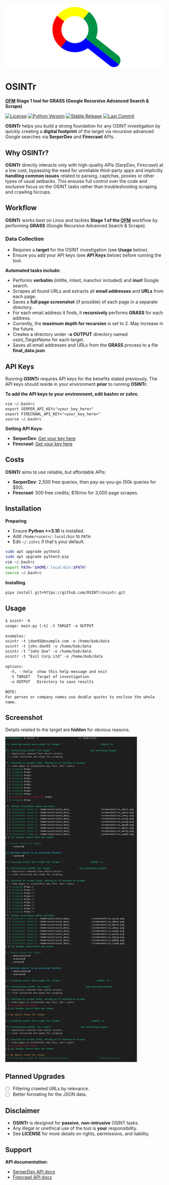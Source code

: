 ![osintr](osintr/docs/osintr.png)
# OSINTr
**[OFM](https://github.com/0SINTr/ofm) Stage 1 tool for GRASS (Google Recursive Advanced Search & Scrape)**

[![License](https://img.shields.io/badge/license-MIT-blue.svg)](https://raw.githubusercontent.com/0SINTr/osintr/master/LICENSE)
[![Python Version](https://img.shields.io/badge/python-3.10+-green)](https://www.python.org)
[![Stable Release](https://img.shields.io/badge/version-0.2.0-blue.svg)](https://github.com/0SINTr/osintr/releases/tag/v0.2.0)
[![Last Commit](https://img.shields.io/github/last-commit/0SINTr/osintr)](https://github.com/0SINTr/osintr/commits/main)

**OSINTr** helps you build a strong foundation for any OSINT investigation by quickly creating a **digital footprint** of the target via recursive advanced Google searches via **SerperDev** and **Firecrawl** APIs.

## Why OSINTr?

**OSINTr** directly interacts only with high-quality APIs (SerpDev, Firecrawl) at a low cost, bypassing the need for unreliable third-party apps and implicitly **handling common issues** related to parsing, captchas, proxies or other types of usual setbacks. This ensures full control over the code and exclusive focus on the OSINT tasks rather than troubleshooting scraping and crawling hiccups.

## Workflow

**OSINTr** works best on Linux and tackles **Stage 1 of the [OFM](https://github.com/0SINTr/ofm)** workflow by performing **GRASS** (Google Recursive Advanced Search & Scrape).

### Data Collection

- Requires a **target** for the OSINT investigation (see **Usage** below).   
- Ensure you add your API keys (see **API Keys** below) before running the tool.

**Automated tasks include:**
- Performs **verbatim** (intitle, intext, inanchor included) and **inurl** Google search.
- Scrapes all found URLs and extracts all **email addresses** and **URLs** from each page.
- Saves a **full page screenshot** (if possible) of each page in a separate directory.
- For each email address it finds, it **recursively** performs **GRASS** for each address.
- Currently, the **maximum depth for recursion** is set to 2. May increase in the future.
- Creates a directory under **-o OUTPUT** directory named *osint_TargetName* for each target.
- Saves all email addresses and URLs from the **GRASS** process to a file **final_data.json**.

## API Keys

Running **OSINTr** requires API keys for the benefits stated previously. The API keys should reside in your environment **prior** to running **OSINTr**.

**To add the API keys to your environment, edit bashrc or zshrc.**
```plaintext
vim ~/.bashrc
export SERPER_API_KEY="<your_key_here>"
export FIRECRAWL_API_KEY="<your_key_here>"
source ~/.bashrc
```

**Getting API Keys:**

- **SerperDev**: [Get your key here](https://serper.dev/)
- **Firecrawl**: [Get your key here](https://www.firecrawl.dev/)

## Costs

**OSINTr** aims to use reliable, but affordable APIs:

- **SerperDev**: 2,500 free queries, then pay-as-you-go (50k queries for $50).
- **Firecrawl**: 500 free credits; $19/mo for 3,000 page scrapes. 

## Installation

**Preparing**
- Ensure **Python >=3.10** is installed.
- Add `/home/<user>/.local/bin` to `PATH`.
- Edit `~/.zshrc` if that's your default.

```bash
sudo apt upgrade python3
sudo apt upgrade python3-pip
vim ~/.bashrc
export PATH="$HOME/.local/bin:$PATH"
source ~/.bashrc
```

**Installing**
```bash
pipx install git+https://github.com/0SINTr/osintr.git
```

## Usage

```console
$ osintr -h
usage: main.py [-h] -t TARGET -o OUTPUT

examples:
osintr -t jdoe95@example.com -o /home/bob/data
osintr -t john.doe95 -o /home/bob/data
osintr -t "John Doe" -o /home/bob/data
osintr -t "Evil Corp Ltd" -o /home/bob/data

options:
  -h, --help  show this help message and exit
  -t TARGET   Target of investigation
  -o OUTPUT   Directory to save results

NOTE!
For person or company names use double quotes to enclose the whole name.
```

## Screenshot

Details related to the target are **hidden** for obvious reasons.

![osintr_example](osintr/docs/example.png)

## Planned Upgrades

- [ ] Filtering crawled URLs by relevance.
- [ ] Better formating for the JSON data.

## Disclaimer

- **OSINTr** is designed for **passive**, **non-intrusive** OSINT tasks.
- Any illegal or unethical use of the tool is **your** responsibility.
- See **LICENSE** for more details on rights, permissions, and liability.

## Support

**API documentation**:

- [SerperDev API docs](https://serper.dev/)
- [Firecrawl API docs](https://docs.firecrawl.dev/introduction)